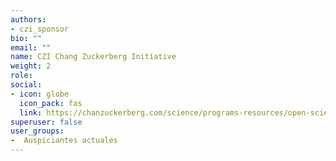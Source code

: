 ```yaml
---
authors:
- czi_sponsor
bio: ""
email: ""
name: CZI Chang Zuckerberg Initiative
weight: 2
role: 
social:
- icon: globe
  icon_pack: fas
  link: https://chanzuckerberg.com/science/programs-resources/open-science/
superuser: false
user_groups:
-  Auspiciantes actuales
---
```

